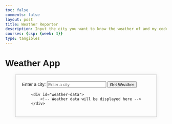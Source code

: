 ```yaml
---
toc: false
comments: false
layout: post
title: Weather Reporter
description: Input the city you want to know the weather of and my code will give the weather. 
courses: {csp: {week: 3}}
type: tangibles
---
```


<html>
<head>
    <title>Weather App</title>
    <style>
        body {
            font-family: Arial, sans-serif;
        }
        .weather-container {
            max-width: 400px;
            margin: 0 auto;
            padding: 20px;
            border: 1px solid #ccc;
            box-shadow: 0 0 10px rgba(0, 0, 0, 0.1);
        }
    </style>
</head>
<body>
    <h1>Weather App</h1>

<div class="weather-container">
        <label for="location">Enter a city:</label>
        <input type="text" id="location" placeholder="Enter a city">
        <button onclick="fetchWeather()">Get Weather</button>

        <div id="weather-data">
            <!-- Weather data will be displayed here -->
        </div>
</div>

<script>
        function fetchWeather() {
            var locationInput = document.getElementById("location");
            var location = locationInput.value.trim();

            if (location === "") {
                alert("Please enter a city.");
                return;
            }

            var apiKey = "2f154dace08459a35fe9522ff7de936d"; // Replace with your actual API key

            // Construct the API URL
            var apiUrl = `https://api.openweathermap.org/data/2.5/weather?q=${location}&appid=${apiKey}`;

            // Make the API request using the fetch function
            fetch(apiUrl)
        .then(response => response.json())
        .then(data => {
            // Check if the 'sys' object exists in the response
            if (data.sys) {
                var weatherContainer = document.getElementById("weather-data");
                weatherContainer.innerHTML = `
                    <br>
                    <h2>Weather in ${data.name}, ${data.sys.country}</h2>
                    <p>Temperature: ${(((data.main.temp - 273.15)*(9/5))+32).toFixed(2)}°F</p>
                    <p>Description: ${data.weather[0].description}</p>
                    <p>Humidity: ${data.main.humidity}%</p>
                    <p>Wind Speed: ${data.wind.speed} m/s</p>
                `;
            } else {
                console.error("Error fetching weather data: Country information not available.");
            }
        })
        .catch(error => {
            console.error("Error fetching weather data:", error);
        });
        }
</script>
</body>
</html>
